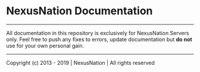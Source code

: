 # NexusNation Documentation
___
All documentation in this repository is exclusively for NexusNation Servers only. Feel free to push any fixes to errors, update documentation but **do not** use for your own personal gain.
___
Copyright (c) 2013 - 2019 | NexusNation | All rights reserved